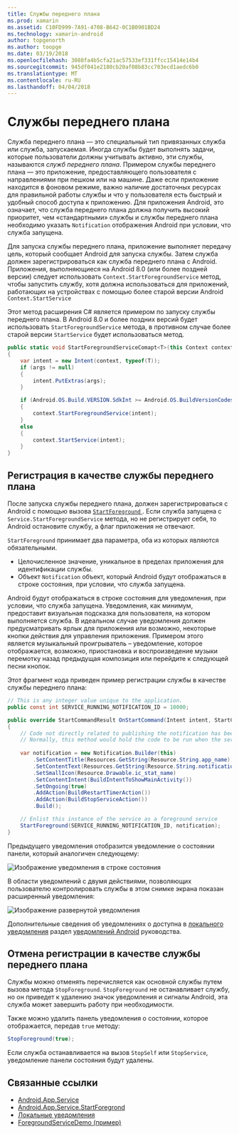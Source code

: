 ```yaml
---
title: Службы переднего плана
ms.prod: xamarin
ms.assetid: C10FD999-7A91-4708-B642-0C1B0901BD24
ms.technology: xamarin-android
author: topgenorth
ms.author: toopge
ms.date: 03/19/2018
ms.openlocfilehash: 3088fa4b5cfa21ac57533ef331ffcc15414e14b4
ms.sourcegitcommit: 945df041e2180cb20af08b83cc703ecd1aedc6b0
ms.translationtype: MT
ms.contentlocale: ru-RU
ms.lasthandoff: 04/04/2018
---
```

# <a name="foreground-services"></a>Службы переднего плана

Служба переднего плана — это специальный тип привязанных служба или служба, запускаемая. Иногда службы будет выполнять задачи, которые пользователи должны учитывать активно, эти службы, называются _служб переднего плана_. Примером службы переднего плана — это приложение, предоставляющего пользователя с направлениями при пешком или на машине. Даже если приложение находится в фоновом режиме, важно наличие достаточных ресурсах для правильной работы службы и что у пользователя есть быстрый и удобный способ доступа к приложению. Для приложения Android, это означает, что служба переднего плана должна получить высокий приоритет, чем «стандартными» службы и службы переднего плана необходимо указать `Notification` отображения Android при условии, что служба запущена.
 
Для запуска службы переднего плана, приложение выполняет передачу цель, который сообщает Android для запуска службы. Затем служба должен зарегистрироваться как служба переднего плана с Android. Приложения, выполняющиеся на Android 8.0 (или более поздней версии) следует использовать `Context.StartForegroundService` метод, чтобы запустить службу, хотя должна использоваться для приложений, работающих на устройствах с помощью более старой версии Android `Context.StartService`

Этот метод расширения C# является примером по запуску службы переднего плана. В Android 8.0 и более поздних версий будет использовать `StartForegroundService` метода, в противном случае более старой версии `StartService` будет использоваться метод.  

```csharp
public static void StartForegroundServiceComapt<T>(this Context context, Bundle args = null) where T : Service
{
    var intent = new Intent(context, typeof(T));
    if (args != null) 
    {
        intent.PutExtras(args);
    }

    if (Android.OS.Build.VERSION.SdkInt >= Android.OS.BuildVersionCodes.O)
    {
        context.StartForegroundService(intent);
    }
    else
    {
        context.StartService(intent);
    }
}
```

## <a name="registering-as-a-foreground-service"></a>Регистрация в качестве службы переднего плана

После запуска службы переднего плана, должен зарегистрироваться с Android с помощью вызова [ `StartForeground` ](https://developer.xamarin.com/api/member/Android.App.Service.StartForeground/p/System.Int32/Android.App.Notification/). Если служба запущена с `Service.StartForegroundService` метода, но не регистрирует себя, то Android остановите службу, а флаг приложения не отвечают.

`StartForeground` принимает два параметра, оба из которых являются обязательными.
 
* Целочисленное значение, уникальное в пределах приложения для идентификации службы.
* Объект `Notification` объект, который Android будут отображаться в строке состояния, при условии, что служба запущена.

Android будут отображаться в строке состояния для уведомления, при условии, что служба запущена. Уведомления, как минимум, предоставит визуальная подсказка для пользователя, на котором выполняется служба. В идеальном случае уведомления должен предусматривать ярлык для приложения или возможно, некоторые кнопки действия для управления приложения. Примером этого является музыкальный проигрыватель &ndash; уведомление, которое отображается, возможно, приостановка и воспроизведение музыки перемотку назад предыдущая композиция или перейдите к следующей песни кнопок. 

Этот фрагмент кода приведен пример регистрации службы в качестве службы переднего плана:   

```csharp
// This is any integer value unique to the application.
public const int SERVICE_RUNNING_NOTIFICATION_ID = 10000;

public override StartCommandResult OnStartCommand(Intent intent, StartCommandFlags flags, int startId)
{
    // Code not directly related to publishing the notification has been omitted for clarity.
    // Normally, this method would hold the code to be run when the service is started.
    
    var notification = new Notification.Builder(this)
        .SetContentTitle(Resources.GetString(Resource.String.app_name))
        .SetContentText(Resources.GetString(Resource.String.notification_text))
        .SetSmallIcon(Resource.Drawable.ic_stat_name)
        .SetContentIntent(BuildIntentToShowMainActivity())
        .SetOngoing(true)
        .AddAction(BuildRestartTimerAction())
        .AddAction(BuildStopServiceAction())
        .Build();

    // Enlist this instance of the service as a foreground service
    StartForeground(SERVICE_RUNNING_NOTIFICATION_ID, notification);
}
```

Предыдущего уведомления отобразится уведомление о состоянии панели, который аналогичен следующему:

![Изображение уведомления в строке состояния](foreground-services-images/foreground-services-01.png "изображение уведомления в строке состояния")

В области уведомлений с двумя действиями, позволяющих пользователю контролировать службы в этом снимке экрана показан расширенный уведомления:

![Изображение развернутой уведомления](foreground-services-images/foreground-services-02.png "изображение развернутой уведомления.")

Дополнительные сведения об уведомлениях о доступна в [локального уведомления](~/android/app-fundamentals/notifications/local-notifications.md) раздел [уведомлений Android](~/android/app-fundamentals/notifications/index.md) руководства.

## <a name="unregistering-as-a-foreground-service"></a>Отмена регистрации в качестве службы переднего плана

Службы можно отменять перечисляется как основной службы путем вызова метода `StopForeground`. `StopForeground` не останавливает службу, но он приведет к удалению значок уведомления и сигналы Android, эта служба может завершить работу при необходимости.

Также можно удалить панель уведомления о состоянии, которое отображается, передав `true` методу: 

```csharp
StopForeground(true);
```

Если служба останавливается на вызов `StopSelf` или `StopService`, уведомление панели состояния будут удалены.

## <a name="related-links"></a>Связанные ссылки

- [Android.App.Service](https://developer.xamarin.com/api/type/Android.App.Service/)
- [Android.App.Service.StartForegrond](https://developer.xamarin.com/api/member/Android.App.Service.StartForeground/p/System.Int32/Android.App.Notification/)
- [Локальные уведомления](~/android/app-fundamentals/notifications/local-notifications.md)
- [ForegroundServiceDemo (пример)](https://developer.xamarin.com/samples/monodroid/ApplicationFundamentals/ServiceSamples/ForegroundServiceDemo/)
